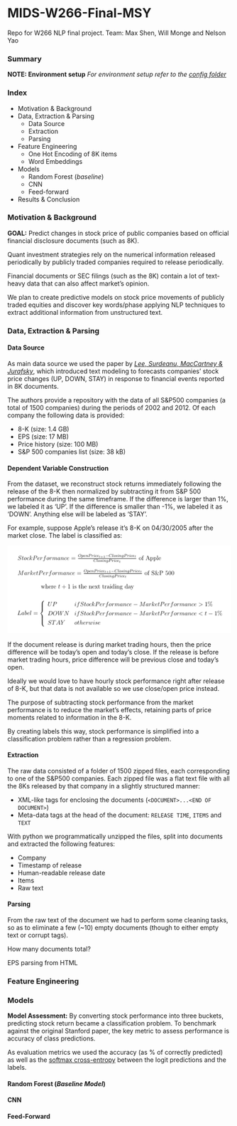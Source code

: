 
# MIDS-W266-Final-MSY
Repo for W266 NLP final project. Team: Max Shen, Will Monge and Nelson Yao

### Summary



__NOTE: Environment setup__
_For environment setup refer to the [config folder](https://github.com/seriousNel/MIDS-W266-Final-MSY/tree/master/config)_


### Index

* Motivation & Background
* Data, Extraction & Parsing
    * Data Source
    * Extraction
    * Parsing
* Feature Engineering
    * One Hot Encoding of 8K items
    * Word Embeddings
* Models
    * Random Forest (_baseline_)
    * CNN
    * Feed-forward
* Results & Conclusion




### Motivation & Background

__GOAL:__ Predict changes in stock price of public companies based on official financial disclosure documents (such as 8K).

Quant investment strategies rely on the numerical information released periodically by publicly traded companies required to release periodically.

Financial documents or SEC filings (such as the 8K) contain a lot of text-heavy data that can also affect market’s opinion.

We plan to create predictive models on stock price movements of publicly traded equities and discover key words/phase applying NLP techniques to extract additional information from unstructured text.


### Data, Extraction & Parsing

#### Data Source

As main data source we used the paper by [_Lee, Surdeanu, MacCartney & Jurafsky_](https://web.stanford.edu/~jurafsky/pubs/lrec2014_stocks.pdf), which introduced text modeling to forecasts companies’ stock price changes (UP, DOWN, STAY) in response to financial events reported in 8K documents.

The authors provide a repository with the data of all S&P500 companies (a total of 1500 companies) during the periods of 2002 and 2012. Of each  company the following data is provided:
* 8-K (size: 1.4 GB)
* EPS (size: 17 MB)
* Price history (size: 100 MB)
* S&P 500 companies list (size: 38 kB)


#### Dependent Variable Construction

From the dataset, we reconstruct stock returns immediately following the release of the 8-K then normalized by subtracting it from S&P 500 performance during the same timeframe.  If the difference is larger than 1%, we labeled it as ‘UP’. If the difference is smaller than -1%, we labeled it as ‘DOWN’.  Anything else will be labeled as ‘STAY’.

For example, suppose Apple’s release it’s 8-K on 04/30/2005 after the market close.  The label is classified as:

![Label definition](data/img/label_definition.png)

If the document release is during market trading hours, then the price difference will be today’s open and today’s close.  If the release is before market trading hours, price difference will be previous close and today’s open.

Ideally we would love to have hourly stock performance right after release of 8-K, but that data is not available so we use close/open price instead.

The purpose of subtracting stock performance from the market performance is to reduce the market’s effects, retaining parts of price moments related to information in the 8-K.

By creating labels this way, stock performance is simplified into a classification problem rather than a regression problem.

#### Extraction

The raw data consisted of a folder of 1500 zipped files, each corresponding to one of the S&P500 companies. Each zipped file was a flat text file with all the 8Ks released by that company in a slightly structured manner:
* XML-like tags for enclosing the documents (`<DOCUMENT>...<END OF DOCUMENT>`)
* Meta-data tags at the head of the document: `RELEASE TIME`, `ITEMS` and `TEXT`

With python we programmatically unzipped the files, split into documents and extracted the following features:
* Company
* Timestamp of release
* Human-readable release date
* Items
* Raw text


#### Parsing

From the raw text of the document we had to perform some cleaning tasks, so as to eliminate a few (~10) empty documents (though to either empty text or corrupt tags).

How many documents total?

EPS parsing from HTML


### Feature Engineering


### Models

__Model Assessment:__
By converting stock performance into three buckets, predicting stock return became a classification problem. To benchmark against the original Stanford paper, the key metric to assess performance is accuracy of class predictions.

As evaluation metrics we used the accuracy (as % of correctly predicted) as well as the [softmax cross-entropy](https://www.tensorflow.org/api_docs/python/nn/classification#softmax_cross_entropy_with_logits) between the logit predictions and the labels.


#### Random Forest (_Baseline Model_)


####  CNN


#### Feed-Forward

